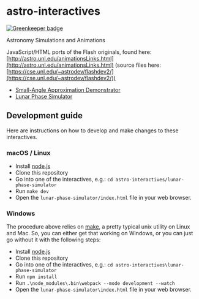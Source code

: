 # astro-interactives

[![Greenkeeper badge](https://badges.greenkeeper.io/ccnmtl/astro-interactives.svg)](https://greenkeeper.io/)

Astronomy Simulations and Animations

JavaScript/HTML ports of the Flash originals, found here: [http://astro.unl.edu/animationsLinks.html](http://astro.unl.edu/animationsLinks.html) (source files here: [https://cse.unl.edu/~astrodev/flashdev2/](https://cse.unl.edu/~astrodev/flashdev2/))

* [Small-Angle Approximation Demonstrator](https://ccnmtl.github.io/astro-interactives/small-angle-demo/)
* [Lunar Phase Simulator](https://ccnmtl.github.io/astro-interactives/lunar-phase-simulator/)

## Development guide

Here are instructions on how to develop and make changes to these interactives.

### macOS / Linux 
* Install [node.js](https://nodejs.org/en/)
* Clone this repository
* Go into one of the interactives, e.g.: `cd astro-interactives/lunar-phase-simulator`
* Run `make dev`
* Open the `lunar-phase-simulator/index.html` file in your web browser.

### Windows
The procedure above relies on [make](https://www.gnu.org/software/make/), a pretty typical unix utility on Linux and Mac. So, you can either get that working on Windows, or you can just go without it with the following steps:
* Install [node.js](https://nodejs.org/en/)
* Clone this repository
* Go into one of the interactives, e.g.: `cd astro-interactives\lunar-phase-simulator`
* Run `npm install`
* Run `.\node_modules\.bin\webpack --mode development --watch`
* Open the `lunar-phase-simulator\index.html` file in your web browser.
